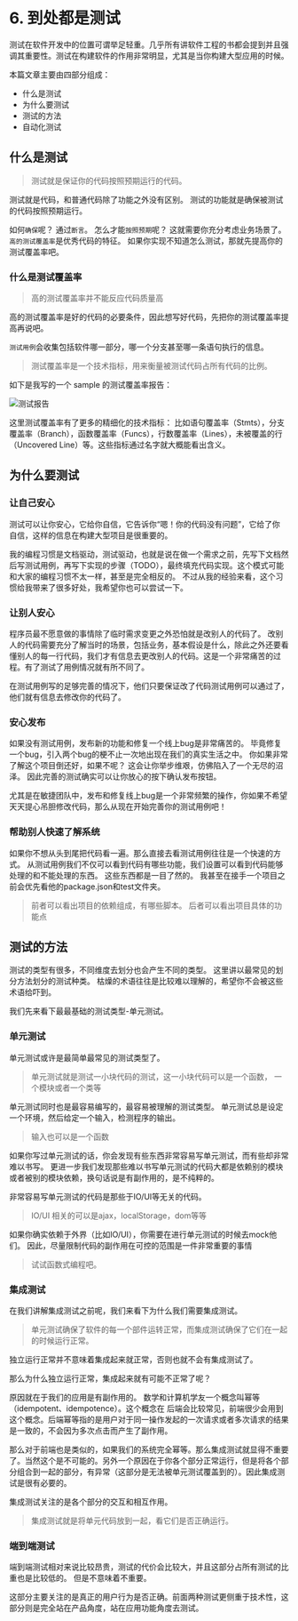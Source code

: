 # 6. 到处都是测试

测试在软件开发中的位置可谓举足轻重。几乎所有讲软件工程的书都会提到并且强调其重要性。测试在构建软件的作用非常明显，尤其是当你构建大型应用的时候。

本篇文章主要由四部分组成：

* 什么是测试
* 为什么要测试
* 测试的方法
* 自动化测试

## 什么是测试

> 测试就是保证你的代码按照预期运行的代码。

测试就是代码，和普通代码除了功能之外没有区别。 测试的功能就是确保被测试的代码按照预期运行。

如何`确保`呢？ 通过`断言`。 怎么才能`按照预期`呢？ 这就需要你充分考虑业务场景了。 `高的测试覆盖率`是优秀代码的特征。 如果你实现不知道怎么测试，那就先提高你的测试覆盖率吧。

### 什么是测试覆盖率

> 高的测试覆盖率并不能反应代码质量高

高的测试覆盖率是好的代码的必要条件，因此想写好代码，先把你的测试覆盖率提高再说吧。

`测试用例`会收集包括软件哪一部分，哪一个分支甚至哪一条语句执行的信息。

> 测试覆盖率是一个技术指标，用来衡量被测试代码占所有代码的比例。

如下是我写的一个 sample 的测试覆盖率报告：

![&#x6D4B;&#x8BD5;&#x62A5;&#x544A;](https://github.com/azl397985856/automate-everything/master/illustrations/图6.1.png)

这里测试覆盖率有了更多的精细化的技术指标： 比如语句覆盖率（Stmts），分支覆盖率（Branch），函数覆盖率（Funcs），行数覆盖率（Lines），未被覆盖的行（Uncovered Line）等。这些指标通过名字就大概能看出含义。

## 为什么要测试

### 让自己安心

测试可以让你安心，它给你自信，它告诉你“嗯！你的代码没有问题”，它给了你 自信，这样的信息在构建大型项目是很重要的。

我的编程习惯是文档驱动，测试驱动，也就是说在做一个需求之前，先写下文档然后写测试用例，再写下实现的步骤（TODO），最终填充代码实现。这个模式可能和大家的编程习惯不太一样，甚至是完全相反的。 不过从我的经验来看，这个习惯给我带来了很多好处，我希望你也可以尝试一下。

### 让别人安心

程序员最不愿意做的事情除了临时需求变更之外恐怕就是改别人的代码了。 改别人的代码需要充分了解当时的场景，包括业务，基本假设是什么，除此之外还要看懂别人的每一行代码，我们才有信息去更改别人的代码。这是一个非常痛苦的过程。有了测试了用例情况就有所不同了。

在测试用例写的足够完善的情况下，他们只要保证改了代码测试用例可以通过了， 他们就有信息去修改你的代码了。

### 安心发布

如果没有测试用例，发布新的功能和修复一个线上bug是非常痛苦的。 毕竟修复一个bug，引入两个bug的梗不止一次地出现在我们的真实生活之中。 你如果非常了解这个项目倒还好，如果不呢？ 这会让你举步维艰，仿佛陷入了一个无尽的沼泽。 因此完善的测试确实可以让你放心的按下确认发布按钮。

尤其是在敏捷团队中，发布和修复线上bug是一个非常频繁的操作，你如果不希望天天提心吊胆修改代码，那么从现在开始完善你的测试用例吧！

### 帮助别人快速了解系统

如果你不想从头到尾把代码看一遍。那么直接去看测试用例往往是一个快速的方式。 从测试用例我们不仅可以看到代码有哪些功能，我们设置可以看到代码能够处理的和不能处理的东西。 这些东西都是一目了然的。 我甚至在接手一个项目之前会优先看他的package.json和test文件夹。

> 前者可以看出项目的依赖组成，有哪些脚本。 后者可以看出项目具体的功能点

## 测试的方法

测试的类型有很多，不同维度去划分也会产生不同的类型。 这里讲以最常见的划分方法划分的测试种类。 枯燥的术语往往是比较难以理解的，希望你不会被这些术语给吓到。

我们先来看下最最基础的测试类型-单元测试。

### 单元测试

单元测试或许是最简单最常见的测试类型了。

> 单元测试就是测试一小块代码的测试，这一小块代码可以是一个函数， 一个模块或者一个类等

单元测试同时也是最容易编写的，最容易被理解的测试类型。 单元测试总是设定一个环境，然后给定一个输入，检测程序的输出。

> 输入也可以是一个函数

如果你写过单元测试的话，你会发现有些东西非常容易写单元测试，而有些却非常难以书写。 更进一步我们发现那些难以书写单元测试的代码大都是依赖别的模块或者被别的模块依赖，换句话说是有副作用的，是不纯粹的。

非常容易写单元测试的代码是那些于IO/UI等无关的代码。

> IO/UI 相关的可以是ajax，localStorage，dom等等

如果你确实依赖于外界（比如IO/UI），你需要在进行单元测试的时候去mock他们。 因此，尽量限制代码的副作用在可控的范围是一件非常重要的事情

> 试试函数式编程吧。

### 集成测试

在我们讲解集成测试之前呢，我们来看下为什么我们需要集成测试。

> 单元测试确保了软件的每一个部件运转正常，而集成测试确保了它们在一起的时候运行正常。

独立运行正常并不意味着集成起来就正常，否则也就不会有集成测试了。

那么为什么独立运行正常，集成起来就有可能不正常了呢？

原因就在于我们的应用是有副作用的。 数学和计算机学友一个概念叫幂等（idempotent、idempotence）。这个概念在 后端会比较常见，前端很少会用到这个概念。后端幂等指的是用户对于同一操作发起的一次请求或者多次请求的结果是一致的，不会因为多次点击而产生了副作用。

那么对于前端也是类似的，如果我们的系统完全幂等。那么集成测试就显得不重要了。当然这个是不可能的。另外一个原因在于你各个部分正常运行，但是将各个部分组合到一起的部分，有异常（这部分是无法被单元测试覆盖到的）。因此集成测试是很有必要的。

集成测试关注的是各个部分的交互和相互作用。

> 集成测试就是将单元代码放到一起，看它们是否正确运行。

### 端到端测试

端到端测试相对来说比较昂贵，测试的代价会比较大，并且这部分占所有测试的比重也是比较低的。 但是不意味着不重要。

这部分主要关注的是真正的用户行为是否正确。前面两种测试更侧重于技术性，这部分则是完全站在产品角度，站在应用功能角度去测试。


